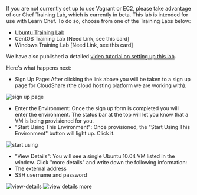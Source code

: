 If you are not currently set up to use Vagrant or EC2, please take advantage of our Chef Training Lab, which is currently in beta. This lab is intended for use with Learn Chef. To do so, choose from one of the Training Labs below:

* [Ubuntu Training Lab](http://opscode-cheflab.herokuapp.com/labs/fundamentalswebinar/ubuntu/attend)
* CentOS Training Lab [Need Link, see this card]
* Windows Training Lab [Need Link, see this card]

We have also published a detailed [video tutorial on setting up this lab](https://www.youtube.com/watch?v=XJdVXAZ95xE).

Here's what happens next:

* Sign Up Page: After clicking the link above you will be taken to a sign up page for CloudShare (the cloud hosting platform we are working with).

![sign up page](/assets/images/quickstart/nodes/cloud-share/sign-up.png)

* Enter the Environment: Once the sign up form is completed you will enter the environment. The status bar at the top will let you know that a VM is being provisioned for you.
* "Start Using This Environment": Once provisioned, the "Start Using This Environment" button will light up. Click it.

![start using](/assets/images/quickstart/nodes/cloud-share/start-environment.png)

* "View Details": You will see a single Ubuntu 10.04 VM listed in the window. Click "more details" and write down the following information:
 * The external address
 * SSH username and password

![view-details](/assets/images/quickstart/nodes/cloud-share/single-centos-node.png)
![view details more](/assets/images/quickstart/nodes/cloud-share/single-centos-node-more.png)
